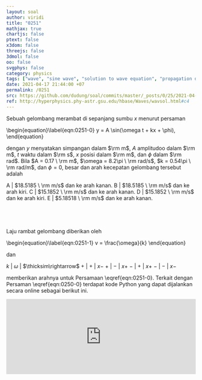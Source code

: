 ```yaml
---
layout: soal
author: viridi
title: "0251"
mathjax: true
chartjs: false
ptext: false
x3dom: false
threejs: false
3dmol: false
oo: false
svgphys: false
category: physics
tags: ["wave", "sine wave", "solution to wave equation", "propagation direction", "tutorial-6", "fi1202", "2020-2"]
date: 2021-04-17 21:44:00 +07
permalink: /0251
src: https://github.com/dudung/soal/commits/master/_posts/0/25/2021-04-17-elementary-physics-tutorial-6-1.md
ref: http://hyperphysics.phy-astr.gsu.edu/hbase/Waves/wavsol.html#c4
---
```

Sebuah gelombang merambat di sepanjang sumbu $x$ menurut persaman

\begin{equation}\label{eqn:0251-0}
y = A \sin(\omega t + kx + \phi),
\end{equation}

dengan $y$ menyatakan simpangan dalam $\rm m$, $A$ amplitudoo dalam $\rm m$, $t$ waktu dalam $\rm s$, $x$ posisi dalam $\rm m$, dan $\phi$ dalam $\rm rad$. Bila $A = 0.17 \ \rm m$, $\omega = 8.2\pi \ \rm rad/s$, $k = 0.54\pi \ \rm rad/m$, dan $\phi = 0$, besar dan arah kecepatan gelombang tersebut adalah

A | $18.5185 \ \rm m/s$ dan ke arah kanan.
B | $18.5185 \ \rm m/s$ dan ke arah kiri.
C | $15.1852 \ \rm m/s$ dan ke arah kanan.
D | $15.1852 \ \rm m/s$ dan ke arah kiri.
E | $5.18518 \ \rm m/s$ dan ke arah kanan.


## &nbsp;
Laju rambat gelombang diberikan oleh

\begin{equation}\label{eqn:0251-1}
v = \frac{\omega}{k}
\end{equation}

dan

$k$ | $\omega$ | $\thicksim\rightarrow$
$+$ | $+$ | $x-$
$+$ | $-$ | $x+$
$-$ | $+$ | $x+$
$-$ | $-$ | $x-$

memberikan arahnya untuk Persamaan \eqref{eqn:0251-0}. Terkait dengan Persaman \eqref{eqn:0250-0} terdapat kode Python yang dapat dijalankan secara online sebagai berikut ini.

<iframe src="https://trinket.io/embed/python/b309ab7105" width="100%" height="200" frameborder="0" marginwidth="0" marginheight="0" allowfullscreen></iframe>
